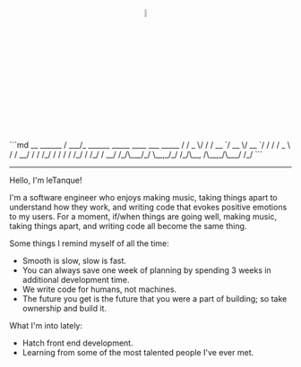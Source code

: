 <div>
  <img  width="47%"  >
  <img src="https://res.cloudinary.com/letanque/image/upload/v1596583057/fm03-single_asyq14.png" width="6%"  >
  <img  width="47%"  >
</div>
```md
    __   ______                           
   / ___/_  ______ _____  ____ ___  _____ 
  / / _ \/ / / __ `/ __ \/ __ `/ / / / _ \
 / /  __/ / / /_/ / / / / /_/ / /_/ /  __/
/_/\___/_/  \__,_/_/ /_/\__, /\__,_/\___/ 
                          /_/             
```

---

Hello, I'm leTanque!

I'm a software engineer who enjoys making music, taking things apart to understand how they work, and writing code that evokes positive emotions to my users. For a moment, if/when things are going well, making music, taking things apart, and writing code all become the same thing. 

Some things I remind myself of all the time:
- Smooth is slow, slow is fast.
- You can always save one week of planning by spending 3 weeks in additional development time.
- We write code for humans, not machines.
- The future you get is the future that you were a part of building; so take ownership and build it.

What I'm into lately:
- Hatch front end development.
- Learning from some of the most talented people I've ever met.
